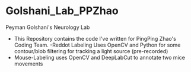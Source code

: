 # Golshani_Lab_PPZhao
Peyman Golshani's Neurology Lab
- This Repository contains the code I've written for PingPing Zhao's Coding Team. 
-Reddot Labeling Uses OpenCV and Python for some contour/blob filtering for tracking a light source (pre-recorded)
- Mouse-Labeling uses OpenCV and DeepLabCut to annotate two mice movements 
